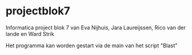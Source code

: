 # projectblok7
Informatica project blok 7 van Eva Nijhuis, Jara Laureijssen, Rico van der lande en Ward Strik 

Het programma kan worden gestart via de main van het script "Blast"
